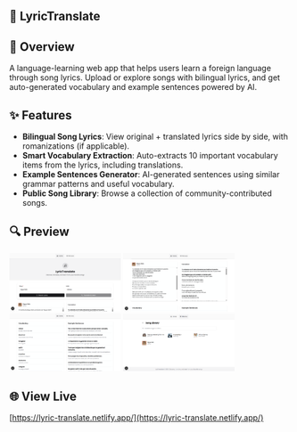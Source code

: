 ## 🎵 LyricTranslate

## 📝 Overview

A language-learning web app that helps users learn a foreign language through song lyrics. Upload or explore songs with bilingual lyrics, and get auto-generated vocabulary and example sentences powered by AI.

## ✨ Features

-   **Bilingual Song Lyrics**: View original + translated lyrics side by side, with romanizations (if applicable).
-   **Smart Vocabulary Extraction**: Auto-extracts 10 important vocabulary items from the lyrics, including translations.
-   **Example Sentences Generator**: AI-generated sentences using similar grammar patterns and useful vocabulary.
-   **Public Song Library**: Browse a collection of community-contributed songs.

## 🔍 Preview

<img src="/public/preview/image_1.png" alt="Preview 1" width="200" /> <img src="/public/preview/image_2.png" alt="Preview 2" width="200" /> <img src="/public/preview/image_3.png" alt="Preview 3" width="200" /> <img src="/public/preview/image_4.png" alt="Preview 4" width="200" />

## 🌐 View Live

[https://lyric-translate.netlify.app/](https://lyric-translate.netlify.app/)
